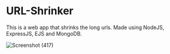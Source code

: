 # URL-Shrinker
This is a web app that shrinks the long urls. Made using NodeJS, ExpressJS, EJS and MongoDB.

![Screenshot (417)](https://user-images.githubusercontent.com/90465505/218245788-19ac5e0f-4cbd-4702-8d18-344cfc6690cf.png)

